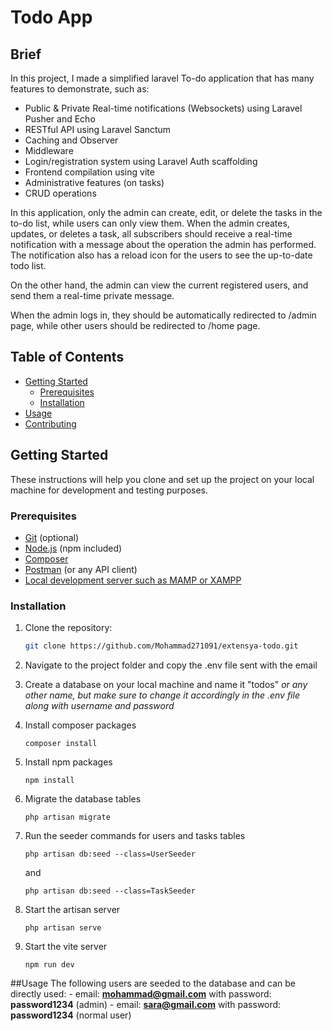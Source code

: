 # Todo App

## Brief

In this project, I made a simplified laravel To-do application that has many features to demonstrate, such as:

-   Public & Private Real-time notifications (Websockets) using Laravel Pusher and Echo
-   RESTful API using Laravel Sanctum
-   Caching and Observer
-   Middleware
-   Login/registration system using Laravel Auth scaffolding
-   Frontend compilation using vite
-   Administrative features (on tasks)
-   CRUD operations

In this application, only the admin can create, edit, or delete the tasks in the to-do list, while users can only view them.
When the admin creates, updates, or deletes a task, all subscribers should receive a real-time notification with a message about the operation the admin has performed.
The notification also has a reload icon for the users to see the up-to-date todo list.

On the other hand, the admin can view the current registered users, and send them a real-time private message.

When the admin logs in, they should be automatically redirected to /admin page, while other users should be redirected to /home page.

## Table of Contents

-   [Getting Started](#getting-started)
    -   [Prerequisites](#prerequisites)
    -   [Installation](#installation)
-   [Usage](#usage)
-   [Contributing](#contributing)

## Getting Started

These instructions will help you clone and set up the project on your local machine for development and testing purposes.

### Prerequisites

-   [Git](https://git-scm.com/) (optional)
-   [Node.js](https://nodejs.org/) (npm included)
-   [Composer](https://getcomposer.org/)
-   [Postman](https://www.postman.com/downloads/) (or any API client)
-   [Local development server such as MAMP or XAMPP](https://www.mamp.info/en/downloads/)

### Installation

1. Clone the repository:

    ```bash
    git clone https://github.com/Mohammad271091/extensya-todo.git
    ```

2. Navigate to the project folder and copy the .env file sent with the email
3. Create a database on your local machine and name it "todos" _or any other name, but make sure to change it accordingly in the .env file along with username and password_
4. Install composer packages

    ```
    composer install
    ```
5. Install npm packages
    ```
    npm install
    ```    
6. Migrate the database tables
    ```
    php artisan migrate
    ```
7. Run the seeder commands for users and tasks tables
    ```
    php artisan db:seed --class=UserSeeder
    ```        
    and
    ```
    php artisan db:seed --class=TaskSeeder
    ```
8. Start the artisan server
    ```
    php artisan serve
    ```    
9. Start the vite server    
    ```
    npm run dev
    ```

##Usage
The following users are seeded to the database and can be directly used:
    - email: **mohammad@gmail.com** with password: **password1234** (admin)
    - email: **sara@gmail.com** with password: **password1234** (normal user)

